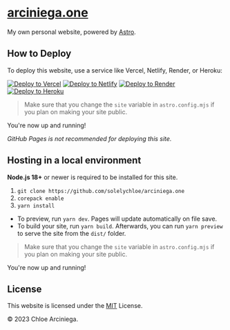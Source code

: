 # [arciniega.one](https://arciniega.one)

My own personal website, powered by [Astro](https://astro.build).

## How to Deploy

To deploy this website, use a service like Vercel, Netlify, Render, or Heroku:

[![Deploy to Vercel](https://vercel.com/button)](https://vercel.com/new/clone?repository-url=https://github.com/solelychloe/arciniega.one 'Deploy to Vercel') 
[![Deploy to Netlify](https://www.netlify.com/img/deploy/button.svg)](https://app.netlify.com/start/deploy?repository=https://github.com/solelychloe/arciniega.one 'Deploy to Netlify') 
[![Deploy to Render](https://binbashbanana.github.io/deploy-buttons/buttons/official/render.svg)](https://render.com/deploy?repo=https://github.com/solelychloe/arciniega.one 'Deploy to Render') 
[![Deploy to Heroku](https://www.herokucdn.com/deploy/button.svg)](https://heroku.com/deploy?template=https://github.com/solelychloe/arciniega.one 'Deploy to Heroku')

> Make sure that you change the `site` variable in `astro.config.mjs` if you plan on making your site public.

You're now up and running!

_GitHub Pages is not recommended for deploying this site._

## Hosting in a local environment

**Node.js 18+** or newer is required to be installed for this site.

1. `git clone https://github.com/solelychloe/arciniega.one`
2. `corepack enable`
3. `yarn install`

- To preview, run `yarn dev`. Pages will update automatically on file save.
- To build your site, run `yarn build`. Afterwards, you can run `yarn preview` to serve the site from the `dist/` folder.

> Make sure that you change the `site` variable in `astro.config.mjs` if you plan on making your site public.

You're now up and running!

## License

This website is licensed under the [MIT](https://github.com/solelychloe/arciniega.one/blob/main/LICENSE) License.

© 2023 Chloe Arciniega.
